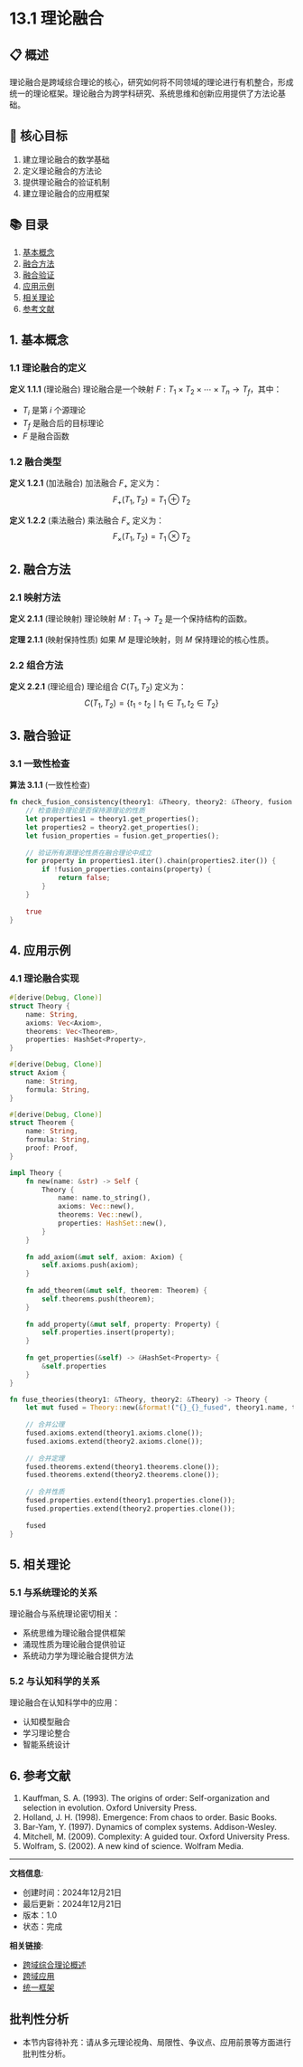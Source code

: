 # 13.1 理论融合

## 📋 概述

理论融合是跨域综合理论的核心，研究如何将不同领域的理论进行有机整合，形成统一的理论框架。理论融合为跨学科研究、系统思维和创新应用提供了方法论基础。

## 🎯 核心目标

1. 建立理论融合的数学基础
2. 定义理论融合的方法论
3. 提供理论融合的验证机制
4. 建立理论融合的应用框架

## 📚 目录

1. [基本概念](#1-基本概念)
2. [融合方法](#2-融合方法)
3. [融合验证](#3-融合验证)
4. [应用示例](#4-应用示例)
5. [相关理论](#5-相关理论)
6. [参考文献](#6-参考文献)

## 1. 基本概念

### 1.1 理论融合的定义

**定义 1.1.1** (理论融合)
理论融合是一个映射 $F: T_1 \times T_2 \times \cdots \times T_n \rightarrow T_f$，其中：

- $T_i$ 是第 $i$ 个源理论
- $T_f$ 是融合后的目标理论
- $F$ 是融合函数

### 1.2 融合类型

**定义 1.2.1** (加法融合)
加法融合 $F_+$ 定义为：
$$F_+(T_1, T_2) = T_1 \oplus T_2$$

**定义 1.2.2** (乘法融合)
乘法融合 $F_\times$ 定义为：
$$F_\times(T_1, T_2) = T_1 \otimes T_2$$

## 2. 融合方法

### 2.1 映射方法

**定义 2.1.1** (理论映射)
理论映射 $M: T_1 \rightarrow T_2$ 是一个保持结构的函数。

**定理 2.1.1** (映射保持性质)
如果 $M$ 是理论映射，则 $M$ 保持理论的核心性质。

### 2.2 组合方法

**定义 2.2.1** (理论组合)
理论组合 $C(T_1, T_2)$ 定义为：
$$C(T_1, T_2) = \{t_1 \circ t_2 \mid t_1 \in T_1, t_2 \in T_2\}$$

## 3. 融合验证

### 3.1 一致性检查

**算法 3.1.1** (一致性检查)

```rust
fn check_fusion_consistency(theory1: &Theory, theory2: &Theory, fusion: &Theory) -> bool {
    // 检查融合理论是否保持源理论的性质
    let properties1 = theory1.get_properties();
    let properties2 = theory2.get_properties();
    let fusion_properties = fusion.get_properties();
    
    // 验证所有源理论性质在融合理论中成立
    for property in properties1.iter().chain(properties2.iter()) {
        if !fusion_properties.contains(property) {
            return false;
        }
    }
    
    true
}
```

## 4. 应用示例

### 4.1 理论融合实现

```rust
#[derive(Debug, Clone)]
struct Theory {
    name: String,
    axioms: Vec<Axiom>,
    theorems: Vec<Theorem>,
    properties: HashSet<Property>,
}

#[derive(Debug, Clone)]
struct Axiom {
    name: String,
    formula: String,
}

#[derive(Debug, Clone)]
struct Theorem {
    name: String,
    formula: String,
    proof: Proof,
}

impl Theory {
    fn new(name: &str) -> Self {
        Theory {
            name: name.to_string(),
            axioms: Vec::new(),
            theorems: Vec::new(),
            properties: HashSet::new(),
        }
    }
    
    fn add_axiom(&mut self, axiom: Axiom) {
        self.axioms.push(axiom);
    }
    
    fn add_theorem(&mut self, theorem: Theorem) {
        self.theorems.push(theorem);
    }
    
    fn add_property(&mut self, property: Property) {
        self.properties.insert(property);
    }
    
    fn get_properties(&self) -> &HashSet<Property> {
        &self.properties
    }
}

fn fuse_theories(theory1: &Theory, theory2: &Theory) -> Theory {
    let mut fused = Theory::new(&format!("{}_{}_fused", theory1.name, theory2.name));
    
    // 合并公理
    fused.axioms.extend(theory1.axioms.clone());
    fused.axioms.extend(theory2.axioms.clone());
    
    // 合并定理
    fused.theorems.extend(theory1.theorems.clone());
    fused.theorems.extend(theory2.theorems.clone());
    
    // 合并性质
    fused.properties.extend(theory1.properties.clone());
    fused.properties.extend(theory2.properties.clone());
    
    fused
}
```

## 5. 相关理论

### 5.1 与系统理论的关系

理论融合与系统理论密切相关：

- 系统思维为理论融合提供框架
- 涌现性质为理论融合提供验证
- 系统动力学为理论融合提供方法

### 5.2 与认知科学的关系

理论融合在认知科学中的应用：

- 认知模型融合
- 学习理论整合
- 智能系统设计

## 6. 参考文献

1. Kauffman, S. A. (1993). The origins of order: Self-organization and selection in evolution. Oxford University Press.
2. Holland, J. H. (1998). Emergence: From chaos to order. Basic Books.
3. Bar-Yam, Y. (1997). Dynamics of complex systems. Addison-Wesley.
4. Mitchell, M. (2009). Complexity: A guided tour. Oxford University Press.
5. Wolfram, S. (2002). A new kind of science. Wolfram Media.

---

**文档信息**:

- 创建时间：2024年12月21日
- 最后更新：2024年12月21日
- 版本：1.0
- 状态：完成

**相关链接**:

- [跨域综合理论概述](README.md)
- [跨域应用](./13.2_跨域应用.md)
- [统一框架](./13.3_统一框架.md)


## 批判性分析

- 本节内容待补充：请从多元理论视角、局限性、争议点、应用前景等方面进行批判性分析。
